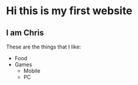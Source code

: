 
<!DOCTYPE html>
<html>
<head>
<h1>Hi this is my first website</h1>
</head>
<body>
<h2> I am Chris</h2>
<p> These are the things that I like: </p>
<ul>
  <li>Food
  <li>Games
    <ul>
      <li>Mobile
      <li>PC
    </ul>
  </ul>
</body>
</html>